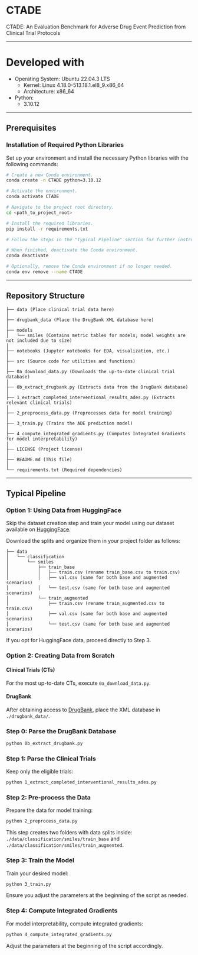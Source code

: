 # CTADE
CTADE: An Evaluation Benchmark for Adverse Drug Event Prediction from Clinical Trial Protocols

----------------
# Developed with

- Operating System: Ubuntu 22.04.3 LTS
    - Kernel: Linux 4.18.0-513.18.1.el8_9.x86_64
    - Architecture: x86_64
- Python:
    - 3.10.12

----------------

## Prerequisites

### Installation of Required Python Libraries

Set up your environment and install the necessary Python libraries with the following commands:

```bash
# Create a new Conda environment.
conda create -n CTADE python=3.10.12

# Activate the environment.
conda activate CTADE

# Navigate to the project root directory.
cd <path_to_project_root>

# Install the required libraries.
pip install -r requirements.txt

# Follow the steps in the "Typical Pipeline" section for further instructions.

# When finished, deactivate the Conda environment.
conda deactivate

# Optionally, remove the Conda environment if no longer needed.
conda env remove --name CTADE
```

----------------
## Repository Structure

```plaintext
├── data (Place clinical trial data here)
│
├── drugbank_data (Place the DrugBank XML database here)
│
├── models
│   └── smiles (Contains metric tables for models; model weights are not included due to size)
│
├── notebooks (Jupyter notebooks for EDA, visualization, etc.)
│
├── src (Source code for utilities and functions)
│
├── 0a_download_data.py (Downloads the up-to-date clinical trial database)
│
├── 0b_extract_drugbank.py (Extracts data from the DrugBank database)
│
├── 1_extract_completed_interventional_results_ades.py (Extracts relevant clinical trials)
│
├── 2_preprocess_data.py (Preprocesses data for model training)
│
├── 3_train.py (Trains the ADE prediction model)
│
├── 4_compute_integrated_gradients.py (Computes Integrated Gradients for model interpretability)
│
├── LICENSE (Project license)
│
├── README.md (This file)
│
└── requirements.txt (Required dependencies)
```

----------------
## Typical Pipeline

### Option 1: Using Data from HuggingFace

Skip the dataset creation step and train your model using our dataset available on [HuggingFace](https://huggingface.co/datasets/anthonyyazdaniml/CTADE).

Download the splits and organize them in your project folder as follows:

```plaintext
├── data
│   └── classification
│       └── smiles
│           ├── train_base
│           │   ├── train.csv (rename train_base.csv to train.csv)
│           │   ├── val.csv (same for both base and augmented scenarios)
│           │   └── test.csv (same for both base and augmented scenarios)
│           └── train_augmented
│               ├── train.csv (rename train_augmented.csv to train.csv)
│               ├── val.csv (same for both base and augmented scenarios)
│               └── test.csv (same for both base and augmented scenarios)
```

If you opt for HuggingFace data, proceed directly to Step 3.

### Option 2: Creating Data from Scratch

#### Clinical Trials (CTs)

For the most up-to-date CTs, execute `0a_download_data.py`.

#### DrugBank

After obtaining access to [DrugBank](https://go.drugbank.com/), place the XML database in `./drugbank_data/`.

### Step 0: Parse the DrugBank Database

```bash
python 0b_extract_drugbank.py
```

### Step 1: Parse the Clinical Trials

Keep only the eligible trials:

```bash
python 1_extract_completed_interventional_results_ades.py
```

### Step 2: Pre-process the Data

Prepare the data for model training:

```bash
python 2_preprocess_data.py
```

This step creates two folders with data splits inside: `./data/classification/smiles/train_base` and `./data/classification/smiles/train_augmented`.

### Step 3: Train the Model

Train your desired model:

```bash
python 3_train.py
```

Ensure you adjust the parameters at the beginning of the script as needed.

### Step 4: Compute Integrated Gradients

For model interpretability, compute integrated gradients:

```bash
python 4_compute_integrated_gradients.py
```

Adjust the parameters at the beginning of the script accordingly.
